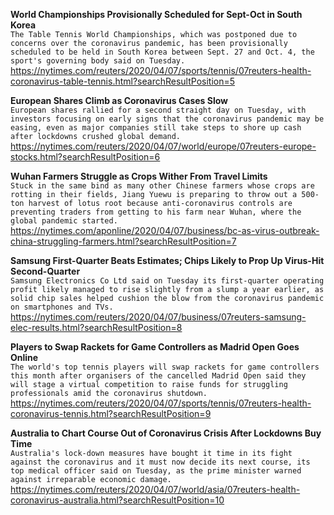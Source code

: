 **World Championships Provisionally Scheduled for Sept-Oct in South Korea**\
`The Table Tennis World Championships, which was postponed due to concerns over the coronavirus pandemic, has been provisionally scheduled to be held in South Korea between Sept. 27 and Oct. 4, the sport's governing body said on Tuesday.`\
https://nytimes.com/reuters/2020/04/07/sports/tennis/07reuters-health-coronavirus-table-tennis.html?searchResultPosition=5

**European Shares Climb as Coronavirus Cases Slow**\
`European shares rallied for a second straight day on Tuesday, with investors focusing on early signs that the coronavirus pandemic may be easing, even as major companies still take steps to shore up cash after lockdowns crushed global demand.`\
https://nytimes.com/reuters/2020/04/07/world/europe/07reuters-europe-stocks.html?searchResultPosition=6

**Wuhan Farmers Struggle as Crops Wither From Travel Limits**\
`Stuck in the same bind as many other Chinese farmers whose crops are rotting in their fields, Jiang Yuewu is preparing to throw out a 500-ton harvest of lotus root because anti-coronavirus controls are preventing traders from getting to his farm near Wuhan, where the global pandemic started.`\
https://nytimes.com/aponline/2020/04/07/business/bc-as-virus-outbreak-china-struggling-farmers.html?searchResultPosition=7

**Samsung First-Quarter Beats Estimates; Chips Likely to Prop Up Virus-Hit Second-Quarter**\
`Samsung Electronics Co Ltd said on Tuesday its first-quarter operating profit likely managed to rise slightly from a slump a year earlier, as solid chip sales helped cushion the blow from the coronavirus pandemic on smartphones and TVs.`\
https://nytimes.com/reuters/2020/04/07/business/07reuters-samsung-elec-results.html?searchResultPosition=8

**Players to Swap Rackets for Game Controllers as Madrid Open Goes Online**\
`The world's top tennis players will swap rackets for game controllers this month after organisers of the cancelled Madrid Open said they will stage a virtual competition to raise funds for struggling professionals amid the coronavirus shutdown.`\
https://nytimes.com/reuters/2020/04/07/sports/tennis/07reuters-health-coronavirus-tennis.html?searchResultPosition=9

**Australia to Chart Course Out of Coronavirus Crisis After Lockdowns Buy Time**\
`Australia's lock-down measures have bought it time in its fight against the coronavirus and it must now decide its next course, its top medical officer said on Tuesday, as the prime minister warned against irreparable economic damage.`\
https://nytimes.com/reuters/2020/04/07/world/asia/07reuters-health-coronavirus-australia.html?searchResultPosition=10

